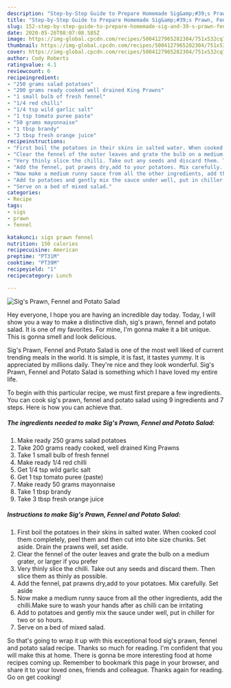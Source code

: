 ```yaml
---
description: "Step-by-Step Guide to Prepare Homemade Sig&amp;#39;s Prawn, Fennel and Potato Salad"
title: "Step-by-Step Guide to Prepare Homemade Sig&amp;#39;s Prawn, Fennel and Potato Salad"
slug: 152-step-by-step-guide-to-prepare-homemade-sig-and-39-s-prawn-fennel-and-potato-salad
date: 2020-05-26T08:07:08.585Z
image: https://img-global.cpcdn.com/recipes/5004127965282304/751x532cq70/sigs-prawn-fennel-and-potato-salad-recipe-main-photo.jpg
thumbnail: https://img-global.cpcdn.com/recipes/5004127965282304/751x532cq70/sigs-prawn-fennel-and-potato-salad-recipe-main-photo.jpg
cover: https://img-global.cpcdn.com/recipes/5004127965282304/751x532cq70/sigs-prawn-fennel-and-potato-salad-recipe-main-photo.jpg
author: Cody Roberts
ratingvalue: 4.1
reviewcount: 6
recipeingredient:
- "250 grams salad potatoes"
- "200 grams ready cooked well drained King Prawns"
- "1 small bulb of fresh fennel"
- "1/4 red chilli"
- "1/4 tsp wild garlic salt"
- "1 tsp tomato puree paste"
- "50 grams mayonnaise"
- "1 tbsp brandy"
- "3 tbsp fresh orange juice"
recipeinstructions:
- "First boil the potatoes in their skins in salted water. When cooked cool them completely, peel them and then cut into bite size chunks. Set aside. Drain the prawns well, set aside."
- "Clear the fennel of the outer leaves and grate the bulb on a medium grater, or larger if you prefer"
- "Very thinly slice the chilli. Take out any seeds and discard them. Then slice them as thinly as possible."
- "Add the fennel, pat prawns dry,add to your potatoes. Mix carefully. Set aside"
- "Now make a medium runny sauce from all the other ingredients, add the chilli.Make sure to wash your hands after as chilli can be irritating"
- "Add to potatoes and gently mix the sauce under well, put in chiller for two or so hours."
- "Serve on a bed of mixed salad."
categories:
- Recipe
tags:
- sigs
- prawn
- fennel

katakunci: sigs prawn fennel 
nutrition: 150 calories
recipecuisine: American
preptime: "PT31M"
cooktime: "PT39M"
recipeyield: "1"
recipecategory: Lunch

---
```



![Sig&#39;s Prawn, Fennel and Potato Salad](https://img-global.cpcdn.com/recipes/5004127965282304/751x532cq70/sigs-prawn-fennel-and-potato-salad-recipe-main-photo.jpg)

Hey everyone, I hope you are having an incredible day today. Today, I will show you a way to make a distinctive dish, sig&#39;s prawn, fennel and potato salad. It is one of my favorites. For mine, I'm gonna make it a bit unique. This is gonna smell and look delicious.



Sig&#39;s Prawn, Fennel and Potato Salad is one of the most well liked of current trending meals in the world. It is simple, it is fast, it tastes yummy. It is appreciated by millions daily. They're nice and they look wonderful. Sig&#39;s Prawn, Fennel and Potato Salad is something which I have loved my entire life.


To begin with this particular recipe, we must first prepare a few ingredients. You can cook sig&#39;s prawn, fennel and potato salad using 9 ingredients and 7 steps. Here is how you can achieve that.

<!--inarticleads1-->

##### The ingredients needed to make Sig&#39;s Prawn, Fennel and Potato Salad:

1. Make ready 250 grams salad potatoes
1. Take 200 grams ready cooked, well drained King Prawns
1. Take 1 small bulb of fresh fennel
1. Make ready 1/4 red chilli
1. Get 1/4 tsp wild garlic salt
1. Get 1 tsp tomato puree (paste)
1. Make ready 50 grams mayonnaise
1. Take 1 tbsp brandy
1. Take 3 tbsp fresh orange juice




<!--inarticleads2-->

##### Instructions to make Sig&#39;s Prawn, Fennel and Potato Salad:

1. First boil the potatoes in their skins in salted water. When cooked cool them completely, peel them and then cut into bite size chunks. Set aside. Drain the prawns well, set aside.
1. Clear the fennel of the outer leaves and grate the bulb on a medium grater, or larger if you prefer
1. Very thinly slice the chilli. Take out any seeds and discard them. Then slice them as thinly as possible.
1. Add the fennel, pat prawns dry,add to your potatoes. Mix carefully. Set aside
1. Now make a medium runny sauce from all the other ingredients, add the chilli.Make sure to wash your hands after as chilli can be irritating
1. Add to potatoes and gently mix the sauce under well, put in chiller for two or so hours.
1. Serve on a bed of mixed salad.




So that's going to wrap it up with this exceptional food sig&#39;s prawn, fennel and potato salad recipe. Thanks so much for reading. I'm confident that you will make this at home. There is gonna be more interesting food at home recipes coming up. Remember to bookmark this page in your browser, and share it to your loved ones, friends and colleague. Thanks again for reading. Go on get cooking!
